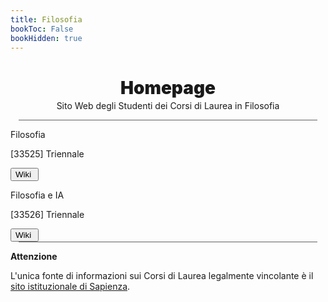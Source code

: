 ```yaml
---
title: Filosofia
bookToc: False
bookHidden: true
---
```


<h1 align="center" class="title_grad" style="font-weight: 900">Homepage</h1>

<p align="center" style="margin-top: -15px">Sito Web degli Studenti dei Corsi di Laurea in Filosofia</p>

<div style="width: 95%; height: 1px; background-color: #606060; margin-left: auto; margin-right: auto"></div>

<div class="home_evid">
    <div class="home_page centered_content_page" id="degree_choice_informatica">
        <p class="home_box_text_title degree_choice_box_text_title" id="home_enroll_text">Filosofia</p>
        <p class="home_box_text degree_choice_box_text">[33525] Triennale</p>
        <button class="explore_more" onclick="window.location.href = '../../33525/'">Wiki&nbsp<i class="fa-solid fa-arrow-right"></i></button>
    </div>
    <div class="home_page centered_content_page" id="degree_choice_computer_science">
        <p class="home_box_text_title degree_choice_box_text_title" id="home_wiki_text">Filosofia e IA</p>
        <p class="home_box_text degree_choice_box_text">[33526] Triennale</p>
        <button class="explore_more" onclick="window.location.href = '../../33526/'">Wiki&nbsp<i class="fa-solid fa-arrow-right"></i></button>
    </div>
</div>

<div style="width: 95%; height: 1px; background-color: #606060; margin-left: auto; margin-right: auto"></div>

<i class="fa-solid fa-triangle-exclamation" style="color: #FFD43B;"></i> **Attenzione**

L'unica fonte di informazioni sui Corsi di Laurea legalmente vincolante è il [sito istituzionale di Sapienza](https://corsidilaurea.uniroma1.it/).
